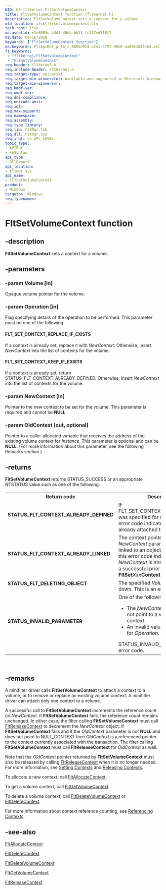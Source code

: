 ```yaml
---
UID: NF:fltkernel.FltSetVolumeContext
title: FltSetVolumeContext function (fltkernel.h)
description: FltSetVolumeContext sets a context for a volume.
old-location: ifsk\fltsetvolumecontext.htm
tech.root: ifsk
ms.assetid: e1e8605c-b3d1-40db-bb33-fc1f7ed51617
ms.date: 04/16/2018
keywords: ["FltSetVolumeContext function"]
ms.keywords: FltApiRef_p_to_z_889de924-a441-479f-9818-da016dd3feb3.xml, FltSetVolumeContext, FltSetVolumeContext function [Installable File System Drivers], fltkernel/FltSetVolumeContext, ifsk.fltsetvolumecontext
f1_keywords:
 - "fltkernel/FltSetVolumeContext"
 - "FltSetVolumeContext"
req.header: fltkernel.h
req.include-header: Fltkernel.h
req.target-type: Universal
req.target-min-winverclnt: Available and supported in Microsoft Windows 2000 Update Rollup 1 for SP4, Windows XP SP2, Windows Server 2003 SP1, and later operating systems. Not available nor supported in Windows 2000 SP4 and earlier operating systems.
req.target-min-winversvr: 
req.kmdf-ver: 
req.umdf-ver: 
req.ddi-compliance: 
req.unicode-ansi: 
req.idl: 
req.max-support: 
req.namespace: 
req.assembly: 
req.type-library: 
req.lib: FltMgr.lib
req.dll: Fltmgr.sys
req.irql: <= APC_LEVEL
topic_type:
- APIRef
- kbSyntax
api_type:
- DllExport
api_location:
- fltmgr.sys
api_name:
- FltSetVolumeContext
product:
- Windows
targetos: Windows
req.typenames: 
---
```


# FltSetVolumeContext function


## -description


<b>FltSetVolumeContext</b> sets a context for a volume. 


## -parameters




### -param Volume [in]

Opaque volume pointer for the volume. 


### -param Operation [in]

Flag specifying details of the operation to be performed. This parameter must be one of the following: 





#### FLT_SET_CONTEXT_REPLACE_IF_EXISTS

If a context is already set, replace it with <i>NewContext</i>. Otherwise, insert <i>NewContext</i> into the list of contexts for the volume. 



#### FLT_SET_CONTEXT_KEEP_IF_EXISTS

If a context is already set, return STATUS_FLT_CONTEXT_ALREADY_DEFINED. Otherwise, insert <i>NewContext</i> into the list of contexts for the volume. 


### -param NewContext [in]

Pointer to the new context to be set for the volume. This parameter is required and cannot be <b>NULL</b>. 


### -param OldContext [out, optional]

Pointer to a caller-allocated variable that receives the address of the existing volume context for <i>Instance</i>. This parameter is optional and can be <b>NULL</b>. (For more information about this parameter, see the following Remarks section.) 


## -returns



<b>FltSetVolumeContext</b> returns STATUS_SUCCESS or an appropriate NTSTATUS value such as one of the following: 

<table>
<tr>
<th>Return code</th>
<th>Description</th>
</tr>
<tr>
<td width="40%">
<dl>
<dt><b>STATUS_FLT_CONTEXT_ALREADY_DEFINED</b></dt>
</dl>
</td>
<td width="60%">
IF FLT_SET_CONTEXT_KEEP_IF_EXISTS was specified for <i>Operation</i>, this error code indicates that a context is already attached to the volume.  

</td>
</tr>
<tr>
<td width="40%">
<dl>
<dt><b>STATUS_FLT_CONTEXT_ALREADY_LINKED</b></dt>
</dl>
</td>
<td width="60%">
The context pointed to by the <i>NewContext</i> parameter is already linked to an object.  In other words, this error code indicates that <i>NewContext</i> is already in use due to a successful prior call of an <b>FltSet</b><i>Xxx</i><b>Context</b> routine.

</td>
</tr>
<tr>
<td width="40%">
<dl>
<dt><b>STATUS_FLT_DELETING_OBJECT</b></dt>
</dl>
</td>
<td width="60%">
The specified <i>Volume</i> is being torn down. This is an error code. 

</td>
</tr>
<tr>
<td width="40%">
<dl>
<dt><b>STATUS_INVALID_PARAMETER</b></dt>
</dl>
</td>
<td width="60%">
One of the following: 

<ul>
<li>
The <i>NewContext</i> parameter does not point to a valid volume context. 

</li>
<li>
An invalid value was specified for <i>Operation</i>. 

</li>
</ul>
STATUS_INVALID_PARAMETER is an error code. 

</td>
</tr>
</table>
 




## -remarks



A minifilter driver calls <b>FltSetVolumeContext</b> to attach a context to a volume, or to remove or replace an existing volume context. A minifilter driver can attach only one context to a volume. 

A successful call to <b>FltSetVolumeContext</b> increments the reference count on <i>NewContext</i>. If <b>FltSetVolumeContext</b> fails, the reference count remains unchanged. In either case, the filter calling <b>FltSetVolumeContext</b> must call <a href="https://docs.microsoft.com/windows-hardware/drivers/ddi/fltkernel/nf-fltkernel-fltreleasecontext">FltReleaseContext</a> to decrement the <i>NewContext</i> object. If <b>FltSetVolumeContext</b> fails and if the <i>OldContext</i> parameter is not <b>NULL</b> and does not point to NULL_CONTEXT then <i>OldContext</i> is a referenced pointer to the context currently associated with the transaction. The filter calling <b>FltSetVolumeContext</b> must call <b>FltReleaseContext</b> for <i>OldContext</i> as well.

Note that the <i>OldContext</i> pointer returned by <b>FltSetVolumeContext</b> must also be released by calling <a href="https://docs.microsoft.com/windows-hardware/drivers/ddi/fltkernel/nf-fltkernel-fltreleasecontext">FltReleaseContext</a> when it is no longer needed. For more information, see <a href="https://docs.microsoft.com/windows-hardware/drivers/ifs/setting-contexts">Setting Contexts</a> and <a href="https://docs.microsoft.com/windows-hardware/drivers/ifs/releasing-contexts">Releasing Contexts</a>. 

To allocate a new context, call <a href="https://docs.microsoft.com/windows-hardware/drivers/ddi/fltkernel/nf-fltkernel-fltallocatecontext">FltAllocateContext</a>. 

To get a volume context, call <a href="https://docs.microsoft.com/windows-hardware/drivers/ddi/fltkernel/nf-fltkernel-fltgetvolumecontext">FltGetVolumeContext</a>. 

To delete a volume context, call <a href="https://docs.microsoft.com/windows-hardware/drivers/ddi/fltkernel/nf-fltkernel-fltdeletevolumecontext">FltDeleteVolumeContext</a> or <a href="https://docs.microsoft.com/windows-hardware/drivers/ddi/fltkernel/nf-fltkernel-fltdeletecontext">FltDeleteContext</a>. 

For more information about context reference counting, see <a href="https://docs.microsoft.com/windows-hardware/drivers/ifs/referencing-contexts">Referencing Contexts</a>.




## -see-also




<a href="https://docs.microsoft.com/windows-hardware/drivers/ddi/fltkernel/nf-fltkernel-fltallocatecontext">FltAllocateContext</a>



<a href="https://docs.microsoft.com/windows-hardware/drivers/ddi/fltkernel/nf-fltkernel-fltdeletecontext">FltDeleteContext</a>



<a href="https://docs.microsoft.com/windows-hardware/drivers/ddi/fltkernel/nf-fltkernel-fltdeletevolumecontext">FltDeleteVolumeContext</a>



<a href="https://docs.microsoft.com/windows-hardware/drivers/ddi/fltkernel/nf-fltkernel-fltgetvolumecontext">FltGetVolumeContext</a>



<a href="https://docs.microsoft.com/windows-hardware/drivers/ddi/fltkernel/nf-fltkernel-fltreleasecontext">FltReleaseContext</a>
 

 

